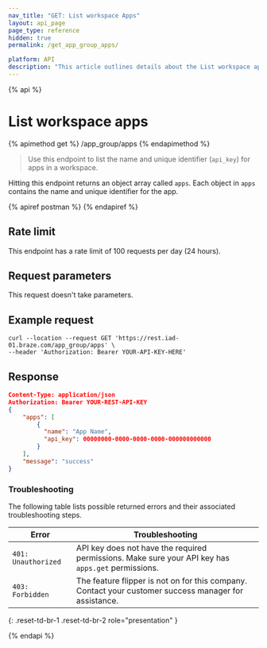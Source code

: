 ```yaml
---
nav_title: "GET: List workspace Apps"
layout: api_page
page_type: reference
hidden: true
permalink: /get_app_group_apps/

platform: API
description: "This article outlines details about the List workspace apps Braze endpoint."
---
```

{% api %}
# List workspace apps
{% apimethod get %}
/app_group/apps
{% endapimethod %}

> Use this endpoint to list the name and unique identifier (`api_key`) for apps in a workspace. 

Hitting this endpoint returns an object array called `apps`. Each object in `apps` contains the name and unique identifier for the app. 

{% apiref postman %}  {% endapiref %}

## Rate limit

This endpoint has a rate limit of 100 requests per day (24 hours).

## Request parameters

This request doesn't take parameters.

## Example request

```
curl --location --request GET 'https://rest.iad-01.braze.com/app_group/apps' \
--header 'Authorization: Bearer YOUR-API-KEY-HERE'
```

## Response

```json
Content-Type: application/json
Authorization: Bearer YOUR-REST-API-KEY
{
    "apps": [
        {
          "name": "App Name",
          "api_key": 00000000-0000-0000-0000-000000000000
        }
    ],
    "message": "success"
}
```

### Troubleshooting

The following table lists possible returned errors and their associated troubleshooting steps.

| Error | Troubleshooting |
| --- | --- |
| `401: Unauthorized` | API key does not have the required permissions. Make sure your API key has `apps.get` permissions. |
| `403: Forbidden` | The feature flipper is not on for this company. Contact your customer success manager for assistance. |
{: .reset-td-br-1 .reset-td-br-2 role="presentation" }

{% endapi %}
